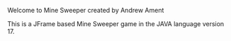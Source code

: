 Welcome to Mine Sweeper created by Andrew Ament

This is a JFrame based Mine Sweeper game in the JAVA language version 17.
